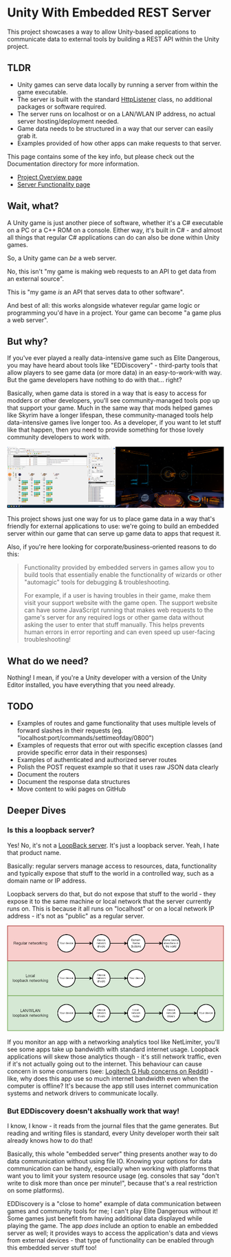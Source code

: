 # Unity With Embedded REST Server

This project showcases a way to allow Unity-based applications to communicate data to external tools by building a REST API within the Unity project.

## TLDR

- Unity games can serve data locally by running a server from within the game executable.
- The server is built with the standard [HttpListener](https://docs.microsoft.com/en-us/dotnet/api/system.net.httplistener?view=netstandard-2.0) class, no additional packages or software required.
- The server runs on localhost or on a LAN/WLAN IP address, no actual server hosting/deployment needed.
- Game data needs to be structured in a way that our server can easily grab it.
- Examples provided of how other apps can make requests to that server.

This page contains some of the key info, but please check out the Documentation directory for more information.
* [Project Overview page](Documentation/ProjectOverview.md)
* [Server Functionality page](Documentation/ServerFunctionality.md)



## Wait, what? 

A Unity game is just another piece of software, whether it's a C# executable on a PC or a C++ ROM on a console. Either way, it's built in C# - and almost all things that regular C# applications can do can also be done within Unity games.

So, a Unity game can _be_ a web server.

No, this isn't "my game is making web requests to an API to get data from an external source". 

This is "my game *is* an API that serves data to other software".

And best of all: this works alongside whatever regular game logic or programming you'd have in a project. Your game can become "a game plus a web server".


## But why?

If you've ever played a really data-intensive game such as Elite Dangerous, you may have heard about tools like "EDDiscovery" - third-party tools that allow players to see game data (or more data) in an easy-to-work-with way. But the game developers have nothing to do with that... right? 

Basically, when game data is stored in a way that is easy to access for modders or other developers, you'll see community-managed tools pop up that support your game. Much in the same way that mods helped games like Skyrim have a longer lifespan, these community-managed tools help data-intensive games live longer too. As a developer, if you want to let stuff like that happen, then you need to provide something for those lovely community developers to work with.

![Example of Elite Dangerous alongside Elite Dangerous Discovery.](./Documentation/Images/EliteDangerousAndDiscovery.png)

This project shows just one way for us to place game data in a way that's friendly for external applications to use: we're going to build an embedded server within our game that can serve up game data to apps that request it.

Also, if you're here looking for corporate/business-oriented reasons to do this: 

> Functionality provided by embedded servers in games allow you to build tools that essentially enable the functionality of wizards or other "automagic" tools for debugging & troubleshooting. 
> 
> For example, if a user is having troubles in their game, make them visit your support website with the game open. The support website can have some JavaScript running that makes web requests to the game's server for any required logs or other game data without asking the user to enter that stuff manually. This helps prevents human errors in error reporting and can even speed up user-facing troubleshooting!


## What do we need? 

Nothing! I mean, if you're a Unity developer with a version of the Unity Editor installed, you have everything that you need already. 

## TODO

* Examples of routes and game functionality that uses multiple levels of forward slashes in their requests (eg. "localhost:port/commands/settimeofday/0800")
* Examples of requests that error out with specific exception classes (and provide specific error data in their responses)
* Examples of authenticated and authorized server routes
* Polish the POST request example so that it uses raw JSON data clearly
* Document the routers
* Document the response data structures
* Move content to wiki pages on GitHub


## Deeper Dives

### Is this a loopback server?

Yes! No, it's not a [LoopBack server](https://loopback.io/). It's just a loopback server. Yeah, I hate that product name.

Basically: regular servers manage access to resources, data, functionality and typically expose that stuff to the world in a controlled way, such as a domain name or IP address.

Loopback servers do that, but do not expose that stuff to the world - they expose it to the same machine or local network that the server currently runs on. This is because it all runs on "localhost" or on a local network IP address - it's not as "public" as a regular server. 

![Flowcharts of the types of loopback networking compared to regular networking.](./Documentation/Images/NetworkingTypesFlowchart.png)

If you monitor an app with a networking analytics tool like NetLimiter, you'll see some apps take up bandwidth with standard internet usage. Loopback applications will skew those analytics though - it's still network traffic, even if it's not actually going out to the internet. This behaviour can cause concern in some consumers (see: [Logitech G Hub concerns on Reddit](https://www.reddit.com/r/LogitechG/comments/mv59w5/logitech_g_hub_uploads_and_downloads_30mb_files/)) - like, why does this app use so much internet bandwidth even when the computer is offline? It's because the app still uses internet communication systems and network drivers to communicate locally.

### But EDDiscovery doesn't akshually work that way!
I know, I know - it reads from the journal files that the game generates. But reading and writing files is standard, every Unity developer worth their salt already knows how to do that! 

Basically, this whole "embedded server" thing presents another way to do data communication without using file IO. Knowing your options for data communication can be handy, especially when working with platforms that want you to limit your system resource usage (eg. consoles that say "don't write to disk more than once per minute!", because that's a real restriction on some platforms).

EDDiscovery is a "close to home" example of data communication between games and community tools for me; I can't play Elite Dangerous without it! Some games just benefit from having additional data displayed while playing the game. The app _does_ include an option to enable an embedded server as well; it provides ways to access the application's data and views from external devices - that type of functionality can be enabled through this embedded server stuff too!